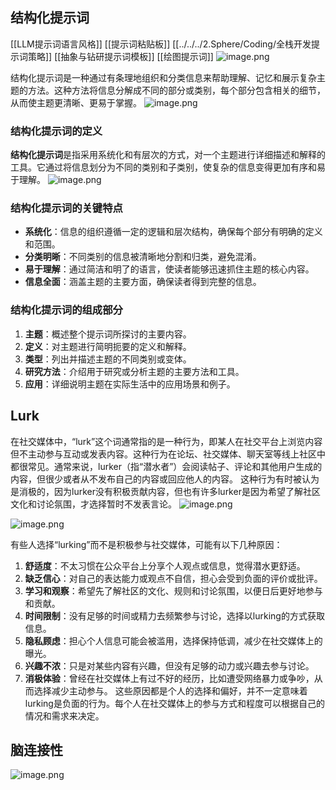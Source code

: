 ## 结构化提示词
[[LLM提示词语言风格]]
[[提示词粘贴板]]
[[../../../2.Sphere/Coding/全栈开发提示词策略]]
[[抽象与钻研提示词模板]]
[[绘图提示词]]
![image.png](https://cdn.jsdelivr.net/gh/duanbiao2000/BlogGallery@main/picture/20240609094814.png)


结构化提示词是一种通过有条理地组织和分类信息来帮助理解、记忆和展示复杂主题的方法。这种方法将信息分解成不同的部分或类别，每个部分包含相关的细节，从而使主题更清晰、更易于掌握。
![image.png](https://cdn.jsdelivr.net/gh/duanbiao2000/BlogGallery@main/picture/20240609094825.png)

### 结构化提示词的定义
**结构化提示词**是指采用系统化和有层次的方式，对一个主题进行详细描述和解释的工具。它通过将信息划分为不同的类别和子类别，使复杂的信息变得更加有序和易于理解。
![image.png](https://cdn.jsdelivr.net/gh/duanbiao2000/BlogGallery@main/picture/20240609094910.png)

### 结构化提示词的关键特点
- **系统化**：信息的组织遵循一定的逻辑和层次结构，确保每个部分有明确的定义和范围。
- **分类明晰**：不同类别的信息被清晰地分割和归类，避免混淆。
- **易于理解**：通过简洁和明了的语言，使读者能够迅速抓住主题的核心内容。
- **信息全面**：涵盖主题的主要方面，确保读者得到完整的信息。

### 结构化提示词的组成部分
1. **主题**：概述整个提示词所探讨的主要内容。
2. **定义**：对主题进行简明扼要的定义和解释。
3. **类型**：列出并描述主题的不同类别或变体。
4. **研究方法**：介绍用于研究或分析主题的主要方法和工具。
5. **应用**：详细说明主题在实际生活中的应用场景和例子。



## Lurk
在社交媒体中，“lurk”这个词通常指的是一种行为，即某人在社交平台上浏览内容但不主动参与互动或发表内容。这种行为在论坛、社交媒体、聊天室等线上社区中都很常见。通常来说，lurker（指“潜水者”）会阅读帖子、评论和其他用户生成的内容，但很少或者从不发布自己的内容或回应他人的内容。 这种行为有时被认为是消极的，因为lurker没有积极贡献内容，但也有许多lurker是因为希望了解社区文化和讨论氛围，才选择暂时不发表言论。
![image.png](https://cdn.jsdelivr.net/gh/duanbiao2000/BlogGallery@main/picture/20240609095007.png)


![image.png](https://cdn.jsdelivr.net/gh/duanbiao2000/BlogGallery@main/picture/20240609094944.png)

有些人选择“lurking”而不是积极参与社交媒体，可能有以下几种原因： 
1. **舒适度**：不太习惯在公众平台上分享个人观点或信息，觉得潜水更舒适。 
2. **缺乏信心**：对自己的表达能力或观点不自信，担心会受到负面的评价或批评。 
3. **学习和观察**：希望先了解社区的文化、规则和讨论氛围，以便日后更好地参与和贡献。 
4. **时间限制**：没有足够的时间或精力去频繁参与讨论，选择以lurking的方式获取信息。 
5. **隐私顾虑**：担心个人信息可能会被滥用，选择保持低调，减少在社交媒体上的曝光。 
6. **兴趣不浓**：只是对某些内容有兴趣，但没有足够的动力或兴趣去参与讨论。 
7. **消极体验**：曾经在社交媒体上有过不好的经历，比如遭受网络暴力或争吵，从而选择减少主动参与。 这些原因都是个人的选择和偏好，并不一定意味着lurking是负面的行为。每个人在社交媒体上的参与方式和程度可以根据自己的情况和需求来决定。

## 脑连接性
![image.png](https://cdn.jsdelivr.net/gh/duanbiao2000/BlogGallery@main/picture/20240609094656.png)





